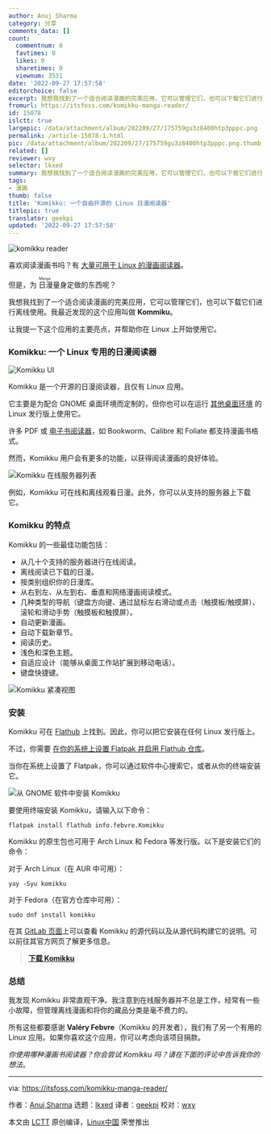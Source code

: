 ```yaml
---
author: Anuj Sharma
category: 分享
comments_data: []
count:
  commentnum: 0
  favtimes: 0
  likes: 0
  sharetimes: 0
  viewnum: 3531
date: '2022-09-27 17:57:58'
editorchoice: false
excerpt: 我想我找到了一个适合阅读漫画的完美应用，它可以管理它们，也可以下载它们进行离线使用。
fromurl: https://itsfoss.com/komikku-manga-reader/
id: 15078
islctt: true
largepic: /data/attachment/album/202209/27/175759gu3z8400htp3pppc.png
permalink: /article-15078-1.html
pic: /data/attachment/album/202209/27/175759gu3z8400htp3pppc.png.thumb.jpg
related: []
reviewer: wxy
selector: lkxed
summary: 我想我找到了一个适合阅读漫画的完美应用，它可以管理它们，也可以下载它们进行离线使用。
tags:
- 漫画
thumb: false
title: 'Komikku: 一个自由开源的 Linux 日漫阅读器'
titlepic: true
translator: geekpi
updated: '2022-09-27 17:57:58'
---
```


![komikku reader](/data/attachment/album/202209/27/175759gu3z8400htp3pppc.png)


喜欢阅读漫画书吗？有 [大量可用于 Linux 的漫画阅读器](https://itsfoss.com/best-comic-book-reader-linux/)。


但是，为<ruby> 日漫 <rt>  Manga </rt></ruby>量身定做的东西呢？


我想我找到了一个适合阅读漫画的完美应用，它可以管理它们，也可以下载它们进行离线使用。我最近发现的这个应用叫做 **Kommiku**。


让我提一下这个应用的主要亮点，并帮助你在 Linux 上开始使用它。


### Komikku: 一个 Linux 专用的日漫阅读器


![Komikku UI](/data/attachment/album/202209/27/175759xuq52uat0lbcax9a.png)


Komikku 是一个开源的日漫阅读器，且仅有 Linux 应用。


它主要是为配合 GNOME 桌面环境而定制的，但你也可以在运行 [其他桌面环境](https://itsfoss.com/best-linux-desktop-environments/) 的 Linux 发行版上使用它。


许多 PDF 或 [电子书阅读器](https://itsfoss.com/best-ebook-readers-linux/)，如 Bookworm、Calibre 和 Foliate 都支持漫画书格式。


然而，Komikku 用户会有更多的功能，以获得阅读漫画的良好体验。


![Komikku 在线服务器列表](/data/attachment/album/202209/27/175759ffjz2z2xvfvv8q4i.png)


例如，Komikku 可在线和离线观看日漫。此外，你可以从支持的服务器上下载它。


### Komikku 的特点


Komikku 的一些最佳功能包括：


* 从几十个支持的服务器进行在线阅读。
* 离线阅读已下载的日漫。
* 按类别组织你的日漫库。
* 从右到左、从左到右、垂直和网络漫画阅读模式。
* 几种类型的导航（键盘方向键、通过鼠标左右滑动或点击（触摸板/触摸屏）、滚轮和滑动手势（触摸板和触摸屏）。
* 自动更新漫画。
* 自动下载新章节。
* 阅读历史。
* 浅色和深色主题。
* 自适应设计（能够从桌面工作站扩展到移动电话）。
* 键盘快捷键。


![Komikku 紧凑视图](/data/attachment/album/202209/27/175800i3kdkbtkmmgbusbt.png)


### 安装


Komikku 可在 [Flathub](https://flathub.org/apps/details/info.febvre.Komikku) 上找到。因此，你可以把它安装在任何 Linux 发行版上。


不过，你需要 [在你的系统上设置 Flatpak 并启用 Flathub 仓库](https://itsfoss.com/flatpak-guide/)。


当你在系统上设置了 Flatpak，你可以通过软件中心搜索它，或者从你的终端安装它。


![从 GNOME 软件中安装 Komikku](/data/attachment/album/202209/27/175800ijh8j1eie77t3rcc.png)


要使用终端安装 Komikku，请输入以下命令：



```
flatpak install flathub info.febvre.Komikku

```

Komikku 的原生包也可用于 Arch Linux 和 Fedora 等发行版。以下是安装它们的命令：


对于 Arch Linux（在 AUR 中可用）：



```
yay -Syu komikku

```

对于 Fedora（在官方仓库中可用）：



```
sudo dnf install komikku

```

在其 [GitLab 页面](https://gitlab.com/valos/Komikku)上可以查看 Komikku 的源代码以及从源代码构建它的说明。可以前往其官方网页了解更多信息。



> 
> **[下载 Komikku](https://valos.gitlab.io/Komikku/)**
> 
> 
> 


### 总结


我发现 Komikku 非常直观干净。我注意到在线服务器并不总是工作，经常有一些小故障，但管理离线漫画和将你的藏品分类是毫不费力的。


所有这些都要感谢 **Valéry Febvre**（Komikku 的开发者），我们有了另一个有用的 Linux 应用。如果你喜欢这个应用，你可以考虑向该项目捐款。


*你使用哪种漫画书阅读器？你会尝试 Komikku 吗？请在下面的评论中告诉我你的想法*。




---


via: <https://itsfoss.com/komikku-manga-reader/>


作者：[Anuj Sharma](https://itsfoss.com/author/anuj/) 选题：[lkxed](https://github.com/lkxed) 译者：[geekpi](https://github.com/geekpi) 校对：[wxy](https://github.com/wxy)


本文由 [LCTT](https://github.com/LCTT/TranslateProject) 原创编译，[Linux中国](https://linux.cn/) 荣誉推出